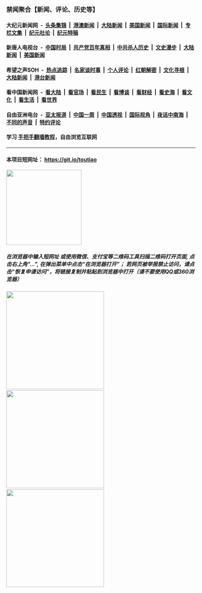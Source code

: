 ### 禁闻聚合【新闻、评论、历史等】

#### 大纪元新闻网 &nbsp;-&nbsp; [头条集锦](indexes/E头条集锦.md?t=02121633) &nbsp;|&nbsp; [港澳新闻](indexes/E港澳新闻.md?t=02121633)  &nbsp;|&nbsp; [大陆新闻](indexes/E大陆新闻.md?t=02121633) &nbsp;|&nbsp; [美国新闻](indexes/E美国新闻.md?t=02121633) &nbsp;|&nbsp; [国际新闻](indexes/E国际新闻.md?t=02121633) &nbsp;|&nbsp; [专栏文集](indexes/E专栏文集.md?t=02121633) &nbsp;|&nbsp; [纪元社论](indexes/E纪元社论.md?t=02121633) &nbsp;|&nbsp; [纪元特稿](indexes/E纪元特稿.md?t=02121633) 

#### 新唐人电视台 &nbsp;-&nbsp; [中国时局](indexes/N中国时局.md?t=02121633) &nbsp;|&nbsp; [共产党百年真相](indexes/N共产党百年真相.md?t=02121633) &nbsp;|&nbsp; [中共杀人历史](indexes/N中共杀人历史.md?t=02121633) &nbsp;|&nbsp; [文史漫步](indexes/N文史漫步.md?t=02121633) &nbsp;|&nbsp; [大陆新闻](indexes/N大陆新闻.md?t=02121633) &nbsp;|&nbsp; [美国新闻](indexes/N美国新闻.md?t=02121633)

#### 希望之声SOH &nbsp;-&nbsp; [热点追踪](indexes/H热点追踪.md?t=02121633) &nbsp;|&nbsp; [名家谈时事](indexes/H名家谈时事.md?t=02121633) &nbsp;|&nbsp; [个人评论](indexes/H个人评论.md?t=02121633)  &nbsp;|&nbsp; [红朝解密](indexes/H红朝解密.md?t=02121633) &nbsp;|&nbsp; [文化寻根](indexes/H文化寻根.md?t=02121633) &nbsp;|&nbsp; [大陆新闻](indexes/H大陆新闻.md?t=02121633) &nbsp;|&nbsp; [港台新闻](indexes/H港台新闻.md?t=02121633)

#### 看中国新闻网 &nbsp;-&nbsp; [看大陆](indexes/S看大陆.md?t=02121633) &nbsp;|&nbsp; [看官场](indexes/S看官场.md?t=02121633) &nbsp;|&nbsp; [看民生](indexes/S看民生.md?t=02121633)  &nbsp;|&nbsp; [看博谈](indexes/S看博谈.md?t=02121633) &nbsp;|&nbsp; [看财经](indexes/S看财经.md?t=02121633) &nbsp;|&nbsp; [看史海](indexes/S看史海.md?t=02121633) &nbsp;|&nbsp; [看文化](indexes/S看文化.md?t=02121633) &nbsp;|&nbsp; [看生活](indexes/S看生活.md?t=02121633) &nbsp;|&nbsp; [看世界](indexes/S看世界.md?t=02121633)

#### 自由亚洲电台 &nbsp;-&nbsp; [亚太报道](indexes/R亚太报道.md?t=02121633) &nbsp;|&nbsp; [中国一周](indexes/R中国一周.md?t=02121633) &nbsp;|&nbsp; [中国透视](indexes/R中国透视.md?t=02121633)  &nbsp;|&nbsp; [国际视角](indexes/R国际视角.md?t=02121633) &nbsp;|&nbsp; [夜话中南海](indexes/R夜话中南海.md?t=02121633) &nbsp;|&nbsp; [不同的声音](indexes/R不同的声音.md?t=02121633) &nbsp;|&nbsp; [特约评论](indexes/R特约评论.md?t=02121633)

#### 学习 [手把手翻墙教程](https://github.com/gfw-breaker/guides/wiki)，自由浏览互联网

----

#### 本项目短网址： https://git.io/toutiao
<img src="https://raw.githubusercontent.com/gfw-breaker/banned-news/master/scripts/img/qr.png" width="200px"/>  

##### 在浏览器中输入短网址 或使用微信、支付宝等二维码工具扫描二维码打开页面, 点击右上角"...", 在弹出菜单中点击“在浏览器打开”； 若网页被举报禁止访问，请点击“恢复申请访问”，将链接复制并粘贴到浏览器中打开（请不要使用QQ或360浏览器）

<img src="https://raw.githubusercontent.com/gfw-breaker/banned-news/master/scripts/img/1.png" width="260px"/> &nbsp; <img src="https://raw.githubusercontent.com/gfw-breaker/banned-news/master/scripts/img/2.png" width="260px"/> &nbsp; <img src="https://raw.githubusercontent.com/gfw-breaker/banned-news/master/scripts/img/3.png" width="260px"/>
